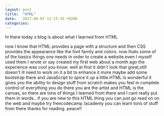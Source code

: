 ```yaml
---
layout: post
title:  "HTML"
date:   2017-08-07 12:15:35 +0200
categories: 
---
```

hi there 
today s blog is about what I learned from HTML 

now I know that HTML provides a page with a structure and then
CSS provides the appearance like the font family and colors.
now thats some of of the basics things one needs in order to 
create a website.even I myself used them I wrote or say created 
my first web about a month ago the experience was cool you know.
well at first it didn't look that great,still doesn't ill need to work on it a bit to enhance it more maybe add some bootstrap there 
and JavaScript to spice it up a little.HTML is wonderful it gives you the ability to design stuff from scratch makes you feel in complete control of everything you do there you are the artist and HTML is the canvas,
so there are tons of things I learned from there and I cant really put them in words..
if you are new to this HTML thing you can just go read on on the web and maybe try freecodecamp /academy you can learn tons of stuff from there 
thanks for reading.
peace!!
